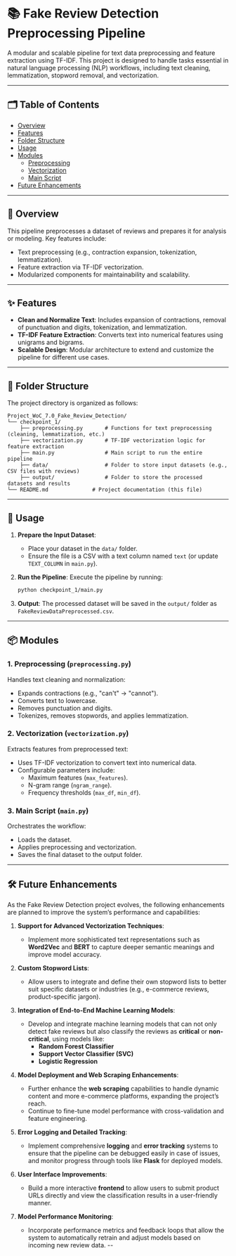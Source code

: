 # 📚 Fake Review Detection Preprocessing Pipeline

A modular and scalable pipeline for text data preprocessing and feature extraction using TF-IDF. This project is designed to handle tasks essential in natural language processing (NLP) workflows, including text cleaning, lemmatization, stopword removal, and vectorization.

---

## 🗂 Table of Contents

- [Overview](#-overview)
- [Features](#-features)
- [Folder Structure](#-folder-structure)
- [Usage](#-usage)
- [Modules](#-modules)
  - [Preprocessing](#1-preprocessing-preprocessingpy)
  - [Vectorization](#2-vectorization-vectorizationpy)
  - [Main Script](#3-main-script-mainpy)
- [Future Enhancements](#%EF%B8%8F-future-enhancements)

---

## 📝 Overview

This pipeline preprocesses a dataset of reviews and prepares it for analysis or modeling. Key features include:

- Text preprocessing (e.g., contraction expansion, tokenization, lemmatization).
- Feature extraction via TF-IDF vectorization.
- Modularized components for maintainability and scalability.

---

## ✨ Features

- **Clean and Normalize Text**: Includes expansion of contractions, removal of punctuation and digits, tokenization, and lemmatization.
- **TF-IDF Feature Extraction**: Converts text into numerical features using unigrams and bigrams.
- **Scalable Design**: Modular architecture to extend and customize the pipeline for different use cases.

---

## 📁 Folder Structure

The project directory is organized as follows:

```plaintext
Project_WoC_7.0_Fake_Review_Detection/
└── checkpoint_1/
    ├── preprocessing.py       # Functions for text preprocessing (cleaning, lemmatization, etc.)
    ├── vectorization.py       # TF-IDF vectorization logic for feature extraction
    ├── main.py                # Main script to run the entire pipeline
    ├── data/                  # Folder to store input datasets (e.g., CSV files with reviews)
    ├── output/                # Folder to store the processed datasets and results
└── README.md              # Project documentation (this file)
```
---

## 🚀 Usage

1. **Prepare the Input Dataset**:
   - Place your dataset in the `data/` folder.
   - Ensure the file is a CSV with a text column named `text` (or update `TEXT_COLUMN` in `main.py`).

2. **Run the Pipeline**:
   Execute the pipeline by running:

   ```bash
   python checkpoint_1/main.py
   ```

3. **Output**:
   The processed dataset will be saved in the `output/` folder as `FakeReviewDataPreprocessed.csv`.

---

## 📦 Modules

### **1. Preprocessing (`preprocessing.py`)**

Handles text cleaning and normalization:

- Expands contractions (e.g., "can't" → "cannot").
- Converts text to lowercase.
- Removes punctuation and digits.
- Tokenizes, removes stopwords, and applies lemmatization.

### **2. Vectorization (`vectorization.py`)**

Extracts features from preprocessed text:

- Uses TF-IDF vectorization to convert text into numerical data.
- Configurable parameters include:
  - Maximum features (`max_features`).
  - N-gram range (`ngram_range`).
  - Frequency thresholds (`max_df`, `min_df`).

### **3. Main Script (`main.py`)**

Orchestrates the workflow:

- Loads the dataset.
- Applies preprocessing and vectorization.
- Saves the final dataset to the output folder.

---

## 🛠️ Future Enhancements

As the Fake Review Detection project evolves, the following enhancements are planned to improve the system’s performance and capabilities:

1. **Support for Advanced Vectorization Techniques**:
   - Implement more sophisticated text representations such as **Word2Vec** and **BERT** to capture deeper semantic meanings and improve model accuracy.
2. **Custom Stopword Lists**:
   - Allow users to integrate and define their own stopword lists to better suit specific datasets or industries (e.g., e-commerce reviews, product-specific jargon).
3. **Integration of End-to-End Machine Learning Models**:
   - Develop and integrate machine learning models that can not only detect fake reviews but also classify the reviews as **critical** or **non-critical**, using models like:
     - **Random Forest Classifier**
     - **Support Vector Classifier (SVC)**
     - **Logistic Regression**
4. **Model Deployment and Web Scraping Enhancements**:
   - Further enhance the **web scraping** capabilities to handle dynamic content and more e-commerce platforms, expanding the project’s reach.
   - Continue to fine-tune model performance with cross-validation and feature engineering.

5. **Error Logging and Detailed Tracking**:
   - Implement comprehensive **logging** and **error tracking** systems to ensure that the pipeline can be debugged easily in case of issues, and monitor progress through tools like **Flask** for deployed models.

6. **User Interface Improvements**:
   - Build a more interactive **frontend** to allow users to submit product URLs directly and view the classification results in a user-friendly manner.

7. **Model Performance Monitoring**:
   - Incorporate performance metrics and feedback loops that allow the system to automatically retrain and adjust models based on incoming new review data.
--
